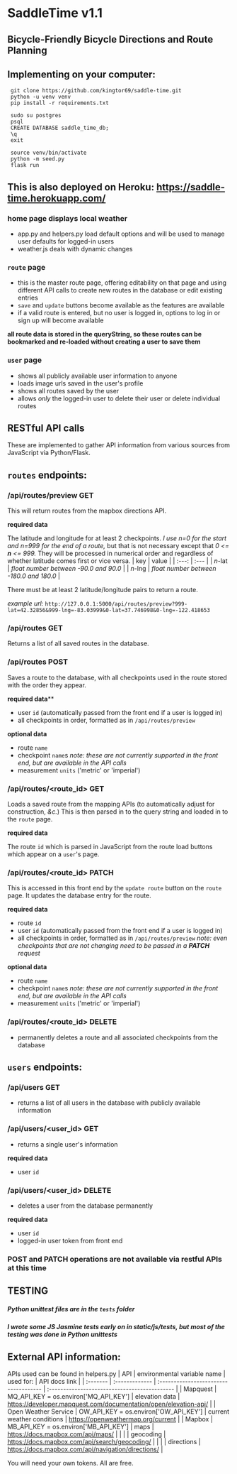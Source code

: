 # SaddleTime v1.1
## Bicycle-Friendly Bicycle Directions and Route Planning

## Implementing on your computer:
```
 git clone https://github.com/kingtor69/saddle-time.git
 python -u venv venv
 pip install -r requirements.txt
```

```
 sudo su postgres
 psql
 CREATE DATABASE saddle_time_db;
 \q
 exit
```

```
 source venv/bin/activate
 python -m seed.py
 flask run
```

## This is also deployed on Heroku: https://saddle-time.herokuapp.com/


### home page displays local weather
 - app.py and helpers.py load default options and will be used to manage user defaults for logged-in users
 - weather.js deals with dynamic changes

### `route` page
 - this is the master route page, offering editability on that page and using different API calls to create new routes in the database or edit existing entries
 - `save` and `update` buttons become available as the features are available
 - if a valid route is entered, but no user is logged in, options to log in or sign up will become available

  **all route data is stored in the queryString, so these routes can be bookmarked and re-loaded without creating a user to save them**

### `user` page
 - shows all publicly available user information to anyone
 - loads image urls saved in the user's profile
 - shows all routes saved by the user
 - allows *only* the logged-in user to delete their user or delete individual routes

## 
## RESTful API calls
These are implemented to gather API information from various sources from JavaScript via Python/Flask.

## `routes` endpoints:
### /api/routes/preview **GET**
This will return routes from the mapbox directions API. 

**required data**

The latitude and longitude for at least 2 checkpoints. *I use n=0 for the start and n=999 for the end of a route,* but that is not necessary except that *0 <= **n** <= 999.* They will be processed in numerical order and regardless of whether latitude comes first or vice versa.
 | key | value |
 | :---: | :--- |
 | *n*-lat | *float number between -90.0 and 90.0* |
 | *n*-lng | *float number between -180.0 and 180.0* |

There must be at least 2 latitude/longitude pairs to return a route.

*example url:* `http://127.0.0.1:5000/api/routes/preview?999-lat=42.32856&999-lng=-83.03999&0-lat=37.746998&0-lng=-122.418653`

### /api/routes **GET** 

Returns a list of all saved routes in the database.

### /api/routes **POST**

Saves a route to the database, with all checkpoints used in the route stored with the order they appear.

**required data****
 - user `id` (automatically passed from the front end if a user is logged in)
 - all checkpoints in order, formatted as in `/api/routes/preview`

**optional data**
 - route `name`
 - checkpoint `name`s *note: these are not currently supported in the front end, but are available in the API calls*
 - measurement `units` ('metric' or 'imperial')

### /api/routes/<route_id> **GET**

Loads a saved route from the mapping APIs (to automatically adjust for construction, *&c.*) This is then parsed in to the query string and loaded in to the `route` page. 

**required data**

The route `id` which is parsed in JavaScript from the route load buttons which appear on a `user`'s page.

### /api/routes/<route_id> **PATCH**

This is accessed in this front end by the `update route` button on the `route` page. It updates the database entry for the route.

**required data**

 - route `id`
 - user `id` (automatically passed from the front end if a user is logged in)
 - all checkpoints in order, formatted as in `/api/routes/preview` *note: even checkpoints that are not changing need to be passed in a **PATCH** request*
 
**optional data**
 - route `name`
 - checkpoint `name`s *note: these are not currently supported in the front end, but are available in the API calls*
 - measurement `units` ('metric' or 'imperial')

### /api/routes/<route_id> **DELETE**
 - permanently deletes a route and all associated checkpoints from the database

## `users` endpoints:
### /api/users **GET**
 - returns a list of all users in the database with publicly available information

### /api/users/<user_id> **GET**
  - returns a single user's information

**required data**
  - user `id`

### /api/users/<user_id> **DELETE**
  - deletes a user from the database permanently

**required data**
  - user `id`
  - logged-in user token from front end

### **POST** and **PATCH** operations are not available via restful APIs at this time


## TESTING
##### Python unittest files are in the `tests` folder
##### I wrote some JS Jasmine tests early on in static/js/tests, but most of the testing was done in Python unittests


## External API information:
APIs used can be found in helpers.py
 | API | environmental variable name | used for: | API docs link |
 | :------- | :------------- | :------------------------------------ | :-------------------------------------------- |
 | Mapquest | MQ_API_KEY = os.environ['MQ_API_KEY'] | elevation data | https://developer.mapquest.com/documentation/open/elevation-api/ |
 | Open Weather Service | OW_API_KEY = os.environ['OW_API_KEY'] | current weather conditions | https://openweathermap.org/current |
 | Mapbox | MB_API_KEY = os.environ['MB_API_KEY'] | maps | https://docs.mapbox.com/api/maps/ |
 |  |  | geocoding | https://docs.mapbox.com/api/search/geocoding/ |
 |  |  | directions | https://docs.mapbox.com/api/navigation/directions/ |

You will need your own tokens. All are free. 